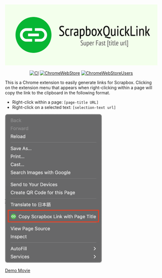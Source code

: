 <div align="center">
    <img alt="ScrapboxQuickLink"
         src="./docs/header.png"
         width="640px" />
</div>

<div align="center">

[![CI][ci-badge]][ci-url]
[![ChromeWebStore][chrome-web-store-badge]][chrome-web-store-url]
[![ChromeWebStoreUsers][chrome-web-store-users-badge]][chrome-web-store-url]

[ci-badge]: https://github.com/okaryo/ScrapboxQuickLink/actions/workflows/ci.yml/badge.svg
[ci-url]: https://github.com/okaryo/ScrapboxQuickLink/actions/workflows/ci.yml
[chrome-web-store-badge]: https://img.shields.io/chrome-web-store/v/dfpojhkidgkodjjhegidmmjeaimeakng
[chrome-web-store-url]: https://chromewebstore.google.com/detail/scrapboxquicklink/dfpojhkidgkodjjhegidmmjeaimeakng
[chrome-web-store-users-badge]: https://img.shields.io/chrome-web-store/users/dfpojhkidgkodjjhegidmmjeaimeakng

</div>

This is a Chrome extension to easily generate links for Scrapbox. Clicking on the extension menu that appears when right-clicking within a page will copy the link to the clipboard in the following format.

* Right-click within a page: `[page-title URL]`
* Right-click on a selected text: `[selection-text url]`

<img alt="ScreenShot"
     src="./docs/screenshot.png"
     width="320px" />

[Demo Movie](https://www.youtube.com/watch?v=Ws_dX3vSHj4)
